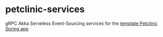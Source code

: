 # petclinic-services
gRPC Akka Serveless Event-Sourcing services for the [template Petclinic Spring app](https://github.com/Agusioma/grpc-spring-akkasls-event-sourcing-consumer)
